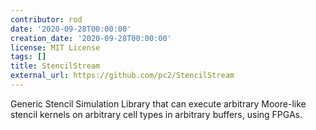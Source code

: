 ```yaml
---
contributor: rod
date: '2020-09-28T00:00:00'
creation_date: '2020-09-28T00:00:00'
license: MIT License
tags: []
title: StencilStream
external_url: https://github.com/pc2/StencilStream
---
```


Generic Stencil Simulation Library that can execute arbitrary Moore-like stencil kernels on arbitrary cell types in
arbitrary buffers, using FPGAs.
